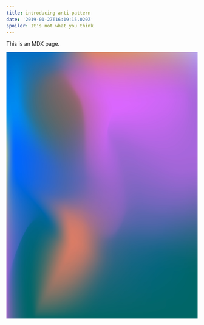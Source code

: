 ```yaml
---
title: introducing anti-pattern
date: '2019-01-27T16:19:15.020Z'
spoiler: It's not what you think
---
```


This is an MDX page.

![Recurse Center Logo](./1.jpg 'Recurse Center Logo')

